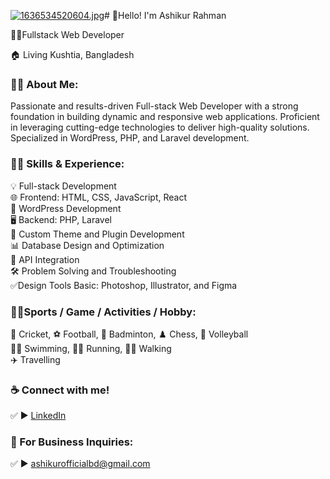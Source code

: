 [![1636534520604.jpg](https://i.postimg.cc/xdGxmFyb/1636534520604.jpg)](https://postimg.cc/B86B9pzq)# 👋Hello! I'm Ashikur Rahman
<p>👨‍💻Fullstack Web Developer</p> <p>🏠 Living Kushtia, Bangladesh </p>

### 👨‍🏫 About Me:
<p>Passionate and results-driven Full-stack Web Developer with a strong foundation in building dynamic and responsive web applications. Proficient in leveraging cutting-edge technologies to deliver high-quality solutions. Specialized in WordPress, PHP, and Laravel development.</p>

### 👨‍💻 Skills & Experience:
💡 Full-stack Development </br>
🌐 Frontend: HTML, CSS, JavaScript, React </br>
🚀 WordPress Development </br>
🖥️ Backend: PHP, Laravel </br>
🔧 Custom Theme and Plugin Development </br>
📊 Database Design and Optimization </br>
🔄 API Integration </br>
🛠️ Problem Solving and Troubleshooting </br>
✅Design Tools Basic: Photoshop, Illustrator, and Figma </br>

### 🙍‍♂️Sports / Game / Activities / Hobby:
🏏 Cricket, ⚽ Football, 🏸 Badminton, ♟️ Chess, 🏐 Volleyball  
🏊‍♂️ Swimming, 🏃‍♂️ Running, 🚶‍♂️ Walking  
✈️ Travelling

### ☕ Connect with me!
✅ ► <a href="https://www.linkedin.com/in/ashikurofficial/">LinkedIn</a>

### 📧 For Business Inquiries:
✅ ► ashikurofficialbd@gmail.com   





